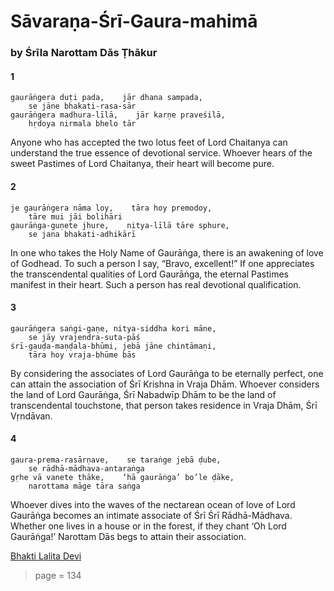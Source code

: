 # Sāvaraṇa-Śrī-Gaura-mahimā

### by Śrīla Narottam Dās Ṭhākur

#### 1

    gaurāṅgera duṭi pada,    jār dhana sampada,
        se jāne bhakati-rasa-sār
    gaurāṅgera madhura-līlā,    jār karṇe praveśilā,
        hṛdoya nirmala bhelo tār

Anyone who has accepted the two lotus feet of Lord Chaitanya can understand the true essence of devotional service. Whoever hears of the sweet Pastimes of Lord Chaitanya, their heart will become pure.

#### 2

    je gaurāṅgera nāma loy,    tāra hoy premodoy,
        tāre mui jāi bolihāri
    gaurāṅga-guṇete jhure,    nitya-līlā tāre sphure,
        se jana bhakati-adhikārī

In one who takes the Holy Name of Gaurāṅga, there is an awakening of love of Godhead. To such a person I say, “Bravo, excellent!” If one appreciates the transcendental qualities of Lord Gaurāṅga, the eternal Pastimes manifest in their heart. Such a person has real devotional qualification.

#### 3

    gaurāṅgera saṅgi-gaṇe, nitya-siddha kori māne,
        se jāy vrajendra-suta-pāś
    śrī-gauḍa-maṇḍala-bhūmi, jebā jāne chintāmaṇi,
        tāra hoy vraja-bhūme bās

By considering the associates of Lord Gaurāṅga to be eternally perfect, one can attain the association of Śrī Krishna in Vraja Dhām. Whoever considers the land of Lord Gaurāṅga, Śrī Nabadwīp Dhām to be the land of transcendental touchstone, that person takes residence in Vraja Dhām, Śrī Vṛndāvan.

#### 4

    gaura-prema-rasārṇave,    se taraṅge jebā ḍube,
        se rādhā-mādhava-antaraṅga
    gṛhe vā vanete thāke,    ‘hā gaurāṅga’ bo’le ḍāke,
        narottama māge tāra saṅga

Whoever dives into the waves of the nectarean ocean of love of Lord Gaurāṅga becomes an intimate associate of Śrī Śrī Rādhā-Mādhava. Whether one lives in a house or in the forest, if they chant ‘Oh Lord Gaurāṅga!’ Narottam Dās begs to attain their association.


[Bhakti Lalita Devi](https://soundcloud.com/bhakti-lalita-devi/bhakti-lalita-devi-savarana-sri-gaura-mahima-gaurangera-duti-pada)


> page = 134